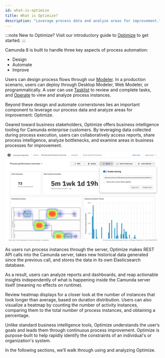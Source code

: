 ```yaml
---
id: what-is-optimize
title: What is Optimize?
description: "Leverage process data and analyze areas for improvement."
---
```


:::note
New to Optimize? Visit our introductory guide to [Optimize](/guides/improve-processes-with-optimize.md) to get started.
:::

Camunda 8 is built to handle three key aspects of process automation:

- Design
- Automate
- Improve

Users can design process flows through our [Modeler](/components/modeler/about-modeler.md). In a production scenario, users can deploy through Desktop Modeler, Web Modeler, or programmatically. A user can use [Tasklist](/components/tasklist/introduction-to-tasklist.md) to review and complete tasks, and [Operate](/components/operate/operate-introduction.md) to view and analyze process instances.

Beyond these design and automate cornerstones lies an important component to leverage our process data and analyze areas for improvement: Optimize.

Geared toward business stakeholders, Optimize offers business intelligence tooling for Camunda enterprise customers. By leveraging data collected during process execution, users can collaboratively access reports, share process intelligence, analyze bottlenecks, and examine areas in business processes for improvement.

![process performance dashboard](./img/dashboard-sharingPopover.png)

As users run process instances through the server, Optimize makes REST API calls into the Camunda server, takes new historical data generated since the previous call, and stores the data in its own Elasticsearch database.

As a result, users can analyze reports and dashboards, and reap actionable insights independently of what is happening inside the Camunda server itself (meaning no effects on runtime).

Review heatmap displays for a closer look at the number of instances that took longer than average, based on duration distribution. Users can also visualize a heatmap by counting the number of activity instances, comparing them to the total number of process instances, and obtaining a percentage.

Unlike standard business intelligence tools, Optimize understands the user’s goals and leads them through continuous process improvement. Optimize is purpose-built to help rapidly identify the constraints of an individual's or organization's system.

In the following sections, we’ll walk through using and analyzing Optimize.

